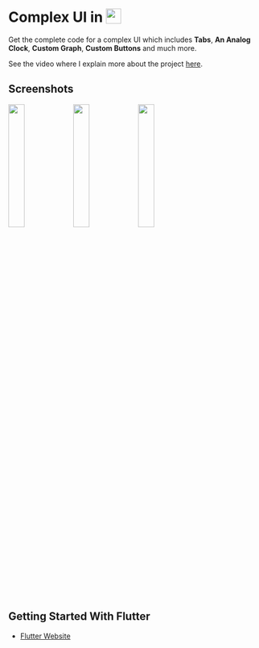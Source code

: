 # Complex UI in  <img src='http://sovitpoudel.com.np/wp-content/uploads/2019/01/flutter.png' height='30' width='30' align='top'>

Get the complete code for a complex UI which includes **Tabs**, **An Analog Clock**, **Custom Graph**, **Custom Buttons** and much more.

See the video where I explain more about the project [here](https://youtu.be/TnAaCyPzVuY).

## Screenshots

<img src='https://github.com/Ronak99/ClockApp/blob/master/screenshots/layout.gif' align='left' width='25%'>

<img src='https://github.com/Ronak99/ClockApp/blob/master/screenshots/flutter_01.png' align='left' width='25%'>

<img src='https://github.com/Ronak99/ClockApp/blob/master/screenshots/flutter_02.png' width='25%'>


## Getting Started With Flutter

 - [Flutter Website](https://flutter.dev/)


 
